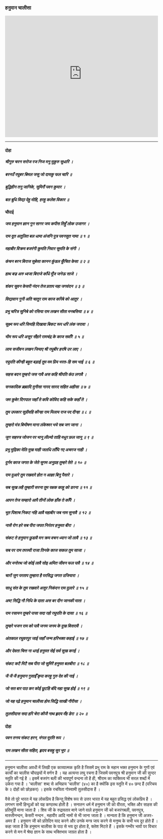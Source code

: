 ### हनुमान चालीसा

<iframe width="100%" height="400px" src="https://www.youtube-nocookie.com/embed/AETFvQonfV8" title="YouTube video player" frameborder="0" allow="accelerometer; autoplay; clipboard-write; encrypted-media; gyroscope; picture-in-picture" allowfullscreen></iframe>

---

#### दोहा

##### श्रीगुरु चरन सरोज रज निज मनु मुकुरु सुधारि ।

##### बरनउँ रघुबर बिमल जसु जो दायकु फल चारि ॥

##### बुद्धिहीन तनु जानिके, सुमिरौं पवन कुमार ।

##### बल बुधि विद्या देहु मोहि, हरहु कलेश विकार ॥

#### चौपाई

##### जय हनुमान ज्ञान गुन सागर जय कपीस तिहुँ लोक उजागर ।

##### राम दूत अतुलित बल धामा अंजनि पुत्र पवनसुत नामा ॥ १ ॥

##### महाबीर विक्रम बजरंगी कुमति निवार सुमति के संगी ।

##### कंचन बरन बिराज सुबेसा कानन कुंडल कुँचित केसा ॥ २ ॥

##### हाथ बज्र अरु ध्वजा बिराजे काँधे मूँज जनेऊ साजे ।

##### शंकर सुवन केसरी नंदन तेज प्रताप महा जगवंदन ॥ ३ ॥

##### विद्यावान गुनी अति चातुर राम काज करिबे को आतुर ।

##### प्रभु चरित्र सुनिबे को रसिया राम लखन सीता मनबसिया ॥ ४ ॥

##### सूक्ष्म रूप धरि सियहि दिखावा बिकट रूप धरि लंक जरावा ।

##### भीम रूप धरि असुर सँहारे रामचंद्र के काज सवाँरे ॥ ५ ॥

##### लाय सजीवन लखन जियाए श्री रघुबीर हरषि उर लाए ।

##### रघुपति कीन्ही बहुत बड़ाई तुम मम प्रिय भरत-हि सम भाई ॥ ६ ॥

##### सहस बदन तुम्हरो जस गावै अस कहि श्रीपति कंठ लगावै ।

##### सनकादिक ब्रह्मादि मुनीसा नारद सारद सहित अहीसा ॥ ७ ॥

##### जम कुबेर दिगपाल जहाँ ते कवि कोविद कहि सके कहाँ ते ।

##### तुम उपकार सुग्रीवहि कीन्हा राम मिलाय राज पद दीन्हा ॥ ८ ॥

##### तुम्हरो मंत्र बिभीषण माना लंकेश्वर भये सब जग जाना ।

##### जुग सहस्त्र जोजन पर भानू लील्यो ताहि मधुर फ़ल जानू ॥ ९ ॥

##### प्रभु मुद्रिका मेलि मुख माही जलधि लाँघि गए अचरज नाही ।

##### दुर्गम काज जगत के जेते सुगम अनुग्रह तुम्हरे तेते ॥ १० ॥

##### राम दुआरे तुम रखवारे होत न आज्ञा बिनु पैसारे ।

##### सब सुख लहै तुम्हारी सरना तुम रक्षक काहू को डरना ॥ ११ ॥

##### आपन तेज सम्हारो आपै तीनों लोक हाँक ते काँपै ।

##### भूत पिशाच निकट नहि आवै महाबीर जब नाम सुनावै ॥ १२ ॥

##### नासै रोग हरे सब पीरा जपत निरंतर हनुमत बीरा ।

##### संकट ते हनुमान छुडावै मन क्रम वचन ध्यान जो लावै ॥ १३ ॥

##### सब पर राम तपस्वी राजा तिनके काज सकल तुम साजा ।

##### और मनोरथ जो कोई लावै सोइ अमित जीवन फल पावै ॥ १४ ॥

##### चारों जुग परताप तुम्हारा है परसिद्ध जगत उजियारा ।

##### साधु संत के तुम रखवारे असुर निकंदन राम दुलारे ॥ १५ ॥

##### अष्ट सिद्धि नौ निधि के दाता अस बर दीन जानकी माता ।

##### राम रसायन तुम्हरे पासा सदा रहो रघुपति के दासा ॥ १६ ॥

##### तुम्हरे भजन राम को पावै जनम जनम के दुख बिसरावै ।

##### अंतकाल रघुवरपुर जाई जहाँ जन्म हरिभक्त कहाई ॥ १७ ॥

##### और देवता चित्त ना धरई हनुमत सेई सर्व सुख करई ।

##### संकट कटै मिटै सब पीरा जो सुमिरै हनुमत बलबीरा ॥ १८ ॥

##### जै जै जै हनुमान गुसाईँ कृपा करहु गुरु देव की नाई ।

##### जो सत बार पाठ कर कोई छूटहि बंदि महा सुख होई ॥ १९ ॥

##### जो यह पढ़े हनुमान चालीसा होय सिद्धि साखी गौरीसा ।

##### तुलसीदास सदा हरि चेरा कीजै नाथ हृदय मँह डेरा ॥ २० ॥

#### दोहा

##### पवन तनय संकट हरन, मंगल मूरति रूप ।

##### राम लखन सीता सहित, हृदय बसहु सुर भूप ॥

---

हनुमान चालीसा अवधी में लिखी एक काव्यात्मक कृति है जिसमें प्रभु राम के महान भक्त हनुमान के गुणों एवं कार्यों का चालीस चौपाइयों में वर्णन है । यह अत्यन्त लघु रचना है जिसमें पवनपुत्र श्री हनुमान जी की सुन्दर स्तुति की गई है । इसमें बजरंग बली‍ की भावपूर्ण वन्दना तो है ही, श्रीराम का व्यक्तित्व भी सरल शब्दों में उकेरा गया है । 'चालीसा' शब्द से अभिप्राय 'चालीस' (४०) का है क्योंकि इस स्तुति में ४० छन्द हैं (परिचय के २ दोहों को छोड़कर) । इसके रचयिता गोस्वामी तुलसीदास हैं ।

वैसे तो पूरे भारत में यह लोकप्रिय है किन्तु विशेष रूप से उत्तर भारत में यह बहुत प्रसिद्ध एवं लोकप्रिय है । लगभग सभी हिन्दुओं को यह कण्ठस्थ होती है । सनातन धर्म में हनुमान जी को वीरता, भक्ति और साहस की प्रतिमूर्ति माना जाता है । शिव जी के रुद्रावतार माने जाने वाले हनुमान जी को बजरंगबली, पवनपुत्र, मारुतीनन्दन, केसरी नन्दन , महावीर आदि नामों से भी जाना जाता है । मान्यता है कि हनुमान जी अजर-अमर हैं । हनुमान जी को प्रतिदिन याद करने और उनके मन्त्र जाप करने से मनुष्य के सभी भय दूर होते हैं । कहा जाता है कि हनुमान चालीसा के पाठ से भय दूर होता है, क्लेश मिटते हैं । इसके गम्भीर भावों पर विचार करने से मन में श्रेष्ठ ज्ञान के साथ भक्तिभाव जाग्रत होता है ।